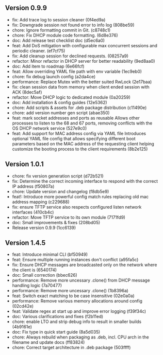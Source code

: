 
## Version 0.9.9
- fix: Add trace log to session cleaner (0f4ed9a)
- fix: Downgrade session not found error to info log (808be59)
- chore: Ignore formatting commit in Git. (c8748c1)
- chore: Fix DHCP module code formatting. (6d8e376)
- doc: Add release test checklist doc (d5ec6a0)
- feat: Add DoS mitigation with configurable max concurrent sessions and periodic cleaner. (ef7cf75)
- fix: Add cleanup session for declined requests. (08257a9)
- refactor: Minor refactor in DHCP server for better readability (9ed8aa0)
- doc: Add item to roadmap (6e66fcf)
- feat: Allow overriding YAML file path with env variable (1ec9eb0)
- chore: fix debug launch config (a2da4ce)
- performance: Replace Mutex with the better suited RwLock (2e17baa)
- fix: clean session data from memory when client ended session with ACK (8dec5af)
- refactor: Move DHCP logic to dedicated module (0a20259)
- doc: Add installation & config guides (12e5362)
- chore: Add scripts & assets for .deb package distribution (c11490e)
- chore: add version number gen script (abae350)
- feat: mark socket addresses and ports as reusable Allows other processes to listen to the 68 and 67 ports, removing conflicts with the OS DHCP network service (527e9c0)
- feat: Add support for MAC address config via YAML file Introduces optional YAML file config that allows specifying different boot parameters based on the MAC address of the requesting client helping customize the booting process to the client requirements (8b2e125)
## Version 1.0.1
- chore: fix version generation script (d72b521)
- fix: Determine the correct incoming interface to respond with the correct IP address (f50807a)
- chore: Update version and changelog (f8db5e9)
- feat!: Introduce more powerful config match rules replacing old mac address mapping (c229688)
- fix: ensure TFTP service also respects configured listen network interfaces (410cb4c)
- refactor: Move TFTP service to its own module (7171fd9)
- doc: Small improvements & fixes (208bd05)
- Release version 0.9.9 (1cc6139)
## Version 1.4.5
- feat: Introduce minimal CLI (bf50949)
- feat: Ensure multiple running instances don't conflict (a95fa5c)
- fix: Ensure DHCP messages are broadcasted only on the network where the client is (6540174)
- doc: Small correction (bbec626)
- performance: Remove more uncessary .clone() from DHCP message handling logic (7a70477)
- performance: Remove more uncessary .clone() (1b8396a)
- feat: Switch exact matching to be case insensitive (02e0a0a)
- performance: Remove various memory allocations around config (02cd42e)
- feat: Validate regex at start up and improve error logging (f39f34c)
- doc: Various clarifications and fixes (f2b11ed)
- chore: enable LTO and strip debug info to result in smaller builds (4b9161e)
- doc: Fix type in quick start guide (8a5d035)
- chore: Always rebuild when packaging as .deb, incl. CPU arch in the filename and update docs (ff83824)
- chore: Correct target architecture in .deb package (503ffff)